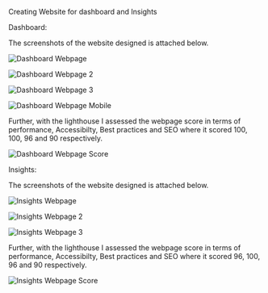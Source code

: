 Creating Website for dashboard and Insights

Dashboard:

The screenshots of the website designed is attached below.

![Dashboard Webpage](https://github.com/ashwingis/week14/assets/146376104/1ebe081f-8da4-422c-9e1d-3c18be7ff909)

![Dashboard Webpage 2](https://github.com/ashwingis/week14/assets/146376104/1a48921a-b2a5-4bd3-ad59-ae0e009847a1)

![Dashboard Webpage 3](https://github.com/ashwingis/week14/assets/146376104/2d5d0108-7553-49a0-a334-8c4216473433)

![Dashboard Webpage Mobile](https://github.com/ashwingis/week14/assets/146376104/03d9d51f-990d-48a2-9076-ee958d3afb84)

Further, with the lighthouse I assessed the webpage score in terms of performance, Accessibilty, Best practices and SEO where it scored 100, 100, 96 and 90 respectively.

![Dashboard Webpage Score](https://github.com/ashwingis/week14/assets/146376104/7bf95125-150e-41c2-97e7-5aea7720cbbe)

Insights: 

The screenshots of the website designed is attached below.

![Insights Webpage](https://github.com/ashwingis/week14/assets/146376104/3bb37196-3a83-492c-b480-8ffeda794686)

![Insights Webpage 2](https://github.com/ashwingis/week14/assets/146376104/3ef2b949-8f15-46d6-9d02-335185aae56c)

![Insights Webpage 3](https://github.com/ashwingis/week14/assets/146376104/95434a15-18c9-40aa-ba31-13adc37bc81c)

Further, with the lighthouse I assessed the webpage score in terms of performance, Accessibilty, Best practices and SEO where it scored 96, 100, 96 and 90 respectively.

![Insights Webpage Score](https://github.com/ashwingis/week14/assets/146376104/56f8e9f1-057f-4b19-85fb-9cabc5a3ee35)






